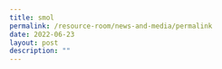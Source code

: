 ```yaml
---
title: smol
permalink: /resource-room/news-and-media/permalink
date: 2022-06-23
layout: post
description: ""
---
```

